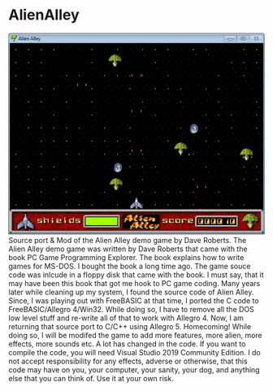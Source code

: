 # AlienAlley
![Screenshot](screenshot.gif)  
Source port & Mod of the Alien Alley demo game by Dave Roberts.
The Alien Alley demo game was written by Dave Roberts that came with the book PC Game Programming Explorer.
The book explains how to write games for MS-DOS. I bought the book a long time ago.
The game souce code was inlcude in a floppy disk that came with the book.
I must say, that it may have been this book that got me hook to PC game coding.
Many years later while cleaning up my system, I found the source code of Alien Alley.
Since, I was playing out with FreeBASIC at that time, I ported the C code to FreeBASIC/Allegro 4/Win32.
While doing so, I have to remove all the DOS low level stuff and re-write all of that to work with Allegro 4.
Now, I am returning that source port to C/C++ using Allegro 5. Homecoming!
While doing so, I will be modifed the game to add more features, more alien, more effects, more sounds etc.
A lot has changed in the code. If you want to compile the code, you will need Visual Studio 2019 Community Edition.
I do not accept responsibility for any effects, adverse or otherwise, that this code may have on you, your computer, your sanity, your dog, and anything else that you can think of. Use it at your own risk.
